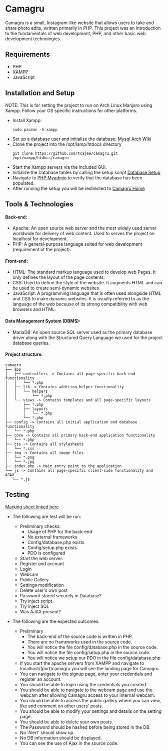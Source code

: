 # Camagru
Camagru is a small, Instagram-like website that allows users to take and share photo edits, written primarily in PHP.
This project was an introduction to the fundamentals of web development, PHP, and other basic web development technologies.

## Requirements
- PHP
- XAMPP
- JavaScript

## Installation and Setup
NOTE: This is for setting the project to run on Arch Linux Manjaro using Xampp. Follow your OS specific instructions for other platforms.
- Install Xampp:
    ```
    sudo pacman -S xampp
    ```
- Set up a database user and initialize the database:
    [Mysql Arch Wiki](https://wiki.archlinux.org/index.php/PHP#MySQL/MariaDB)
- Clone the project into the /opt/lamp/htdocs directory
    ```
    git clone https://github.com/tcajee/camagru.git /opt/xampp/htdocs/camagru
    ```
- Start the Xampp servers via the included GUI.
- Initialize the Database tables by calling the setup script [Database Setup](https://localhost/camagru/config/setup.php)
- Navigate to [PHP Myadmin](https://localhost/phpmyadmin/) to verify that the database has been populated.
- After running the setup you will be redirected to [Camagru Home](https://localhost/camagru/)

## Tools & Technologies
#### Back-end:
- Apache:  An open source web server and the most widely used server worldwide for delivery of web content. Used to  serves the project on localhost for development.
- PHP: A general-purpose language suited for web development (requirement of the project).
#### Front-end:
- HTML: The standard markup language used to develop web Pages. It only defines the layout of the page contents. 
- CSS: Used to define the style of the website. It augments HTML and can be used to create semi-dynamic websites.
- JavaScript: A programming language that is often used alongside HTML and CSS to make dynamic websites. It is usually referred to as the language of the web because of its strong compatibility with web browsers and HTML.
#### Data Management System (DBMS):
- MariaDB: An open source SQL server used as the primary database driver along with the Structured Query Language we used for the project database queries.

#### Project structure:
```
camagru
├── app
│   ├── controllers -> Contains all page-specific back-end functionality
│   │   └── *.php
│   ├── lib -> Contains addition helper functionality
│   │   └── helpers
│   │       └── *.php
│   └── views -> Contains templates and all page-specific layouts
│       ├── *.php
│       ├── layouts
│       │   └── *.php
│       └── *.php
├── config -> Contains all initial application and database functionality
│   └── *.php
├── core -> Contains all primary back-end application functionality
│   └── *.php
├── css -> Contains all stylesheets
│   └── *.css
├── img -> Contains all image files
│   └── *.png
│   └── *.jpg
├── index.php -> Main entry point to the application
└── js -> Contains all page-specific client-side functionality and AJAX
   └── *.js
```

## Testing
[Marking sheet linked here](https://github.com/tcajee/camagru/blob/master/camagru.pdf)
- The following are test will be run:
    - Preliminary checks:
        - Usage of PHP for the back-end
        - No external frameworks
        - Config/database.php exists
        - Config/setup.php exists
        - PDO is configured
    - Start the web server.
    - Register and account
    - Login
    - Webcam
    - Public Gallery
    - Settings modification
    - Delete user's own post
    - Password stored securely in Database?
    - Try inject script.
    - Try inject SQL
    - Was AJAX present?
    
- The following are the expected outcomes:
    - Preliminary
        - The back-end of the source code is written in PHP.
        - There are no frameworks used in the source code.
        - You will notice the file config/database.php in the source code.
        - You will notice the file config/setup.php in the source code.
        - You will notice we setup our PDO in the file config/database.php
    - If you start the apache servers from XAMPP and navigate to localhost/(port)camagru you will see the landing page for Camagru.
    - You can navigate to the signup page, enter your credentials and register an account.
    - You should be able to login using the credentials you created.
    - You should be able to navigate to the webcam page and use the webcam after allowing Camagru access to your internal webcam.
    - You should be able to access the public gallery where you can view, like and comment on other users' posts.
    - You should be able to modify your settings and details on the setting page.
    - You should be able to delete your own posts.
    - The Password should be hashed before being stored in the DB.
    - No 'Alert' should show up.
    - No DB information should be displayed.
    - You can see the use of Ajax in the source code.
